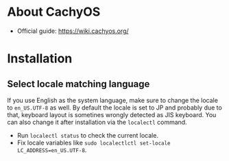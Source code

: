 # About CachyOS

- Official guide: <https://wiki.cachyos.org/>

# Installation

## Select locale matching language

If you use English as the system language, make sure to change the locale to `en_US.UTF-8` as well.
By default the locale is set to JP and probably due to that, keyboard layout is sometines wrongly detected as JIS keyboard.
You can also change it after installation via the `localectl` command.

- Run `localectl status` to check the current locale.
- Fix locale variables like `sudo localectlctl set-locale LC_ADDRESS=en_US.UTF-8`.
